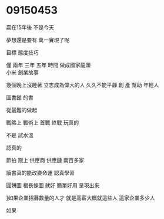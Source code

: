 # 09150453

贏在15年後 不是今天

夢想還是要有 
萬一實現了呢


目標
態度技巧

僅 兩年 三年 五年 時間 做成國家龍頭\
小米
創業故事

幾個晚上沒睡著
立志成為偉大的人
久久不能平靜
創
產
幫助
年輕人


圖書館
的書

從最難的做起

戰略上 戰術上
首戰 終戰
玩真的

不是
試水溫

認真的


節拍
跟上
供應商
供應鏈
兩百多家

讀書真的能改變命運 
認真學習

圓餅圖 根長條圖 就好
簡單好用
呈現出來

]如果企業招募數量的人才
就是高薪大概就這些人
這家企業多少人

如果
